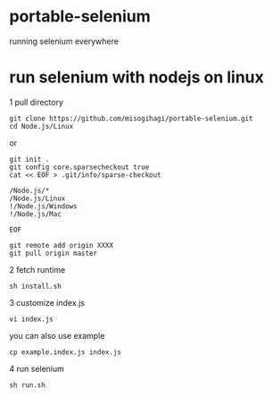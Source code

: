 # portable-selenium
running selenium everywhere

# run selenium with nodejs on linux
1 pull directory

```
git clone https://github.com/misogihagi/portable-selenium.git
cd Node.js/Linux
```

or

```
git init .
git config core.sparsecheckout true
cat << EOF > .git/info/sparse-checkout

/Node.js/*
/Node.js/Linux
!/Node.js/Windows
!/Node.js/Mac

EOF

git remote add origin XXXX
git pull origin master

```



2 fetch runtime
```
sh install.sh
```

3 customize index.js
```
vi index.js
```

you can also use example
```
cp example.index.js index.js
```

4 run selenium
```
sh run.sh
```
